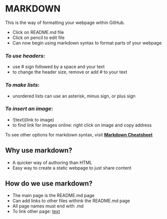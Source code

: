 # **MARKDOWN**

This is the way of formatting your webpage within GitHub.

- Click on README.md file
- Click on pencil to edit file
- Can now begin using markdown syntax to format parts of your webpage

### *To use headers*:
- use # sign followed by a space and your text
- to change the header size, remove or add # to your text

### *To make lists*:
- unordered lists can use an asterisk, minus sign, or plus sign

### *To insert an image*:
- ![text](link to image)
- to find link for images online: right click on image and copy address


To see other options for markdown syntax, visit **[Markdown Cheatsheet](https://docs.github.com/en/free-pro-team@latest/github/writing-on-github/basic-writing-and-formatting-syntax)**


## Why use markdown?

- A quicker way of authoring than HTML
- Easy way to create a static webpage to just share content

## How do we use markdown?

- The main page is the README.md page
- Can add links to other files withink the README.md page
- All page names must end with .md
- To link other page: [text](filename)

